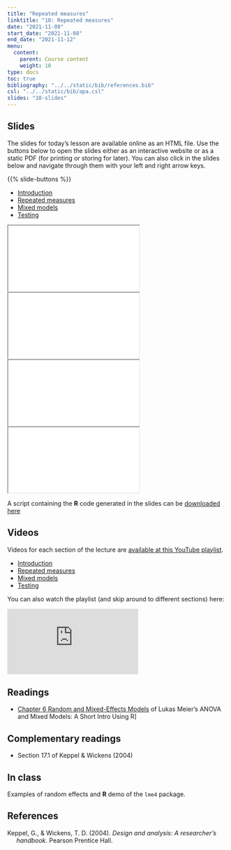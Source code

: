 ```yaml
---
title: "Repeated measures"
linktitle: "10: Repeated measures"
date: "2021-11-09"
start_date: "2021-11-08"
end_date: "2021-11-12"
menu:
  content:
    parent: Course content
    weight: 10
type: docs
toc: true
bibliography: "../../static/bib/references.bib"
csl: "../../static/bib/apa.csl"
slides: "10-slides"
---
```


## Slides

The slides for today’s lesson are available online as an HTML file. Use the buttons below to open the slides either as an interactive website or as a static PDF (for printing or storing for later). You can also click in the slides below and navigate through them with your left and right arrow keys.

{{% slide-buttons %}}

<ul class="nav nav-tabs" id="slide-tabs" role="tablist">
<li class="nav-item">
<a class="nav-link active" id="introduction-tab" data-toggle="tab" href="#introduction" role="tab" aria-controls="introduction" aria-selected="true">Introduction</a>
</li>
<li class="nav-item">
<a class="nav-link" id="repeated-measures-tab" data-toggle="tab" href="#repeated-measures" role="tab" aria-controls="repeated-measures" aria-selected="false">Repeated measures</a>
</li>
<li class="nav-item">
<a class="nav-link" id="mixed-models-tab" data-toggle="tab" href="#mixed-models" role="tab" aria-controls="mixed-models" aria-selected="false">Mixed models</a>
</li>
<li class="nav-item">
<a class="nav-link" id="testing-tab" data-toggle="tab" href="#testing" role="tab" aria-controls="testing" aria-selected="false">Testing</a>
</li>
</ul>

<div id="slide-tabs" class="tab-content">

<div id="introduction" class="tab-pane fade show active" role="tabpanel" aria-labelledby="introduction-tab">

<div class="embed-responsive embed-responsive-16by9">

<iframe class="embed-responsive-item" src="/slides/09-slides.html#1">
</iframe>

</div>

</div>

<div id="repeated-measures" class="tab-pane fade" role="tabpanel" aria-labelledby="repeated-measures-tab">

<div class="embed-responsive embed-responsive-16by9">

<iframe class="embed-responsive-item" src="/slides/09-slides.html#repeated-measures">
</iframe>

</div>

</div>

<div id="mixed-models" class="tab-pane fade" role="tabpanel" aria-labelledby="mixed-models-tab">

<div class="embed-responsive embed-responsive-16by9">

<iframe class="embed-responsive-item" src="/slides/09-slides.html#mixed-models">
</iframe>

</div>

</div>

<div id="testing" class="tab-pane fade" role="tabpanel" aria-labelledby="testing-tab">

<div class="embed-responsive embed-responsive-16by9">

<iframe class="embed-responsive-item" src="/slides/09-slides.html#testing">
</iframe>

</div>

</div>

</div>

A script containing the **R** code generated in the slides can be [downloaded here](/content/10-slides.R)

## Videos

Videos for each section of the lecture are [available at this YouTube playlist](https://www.youtube.com/playlist?list=).

-   [Introduction](https://www.youtube.com/watch?v=&list=)
-   [Repeated measures](https://www.youtube.com/watch?v=&list=)
-   [Mixed models](https://www.youtube.com/watch?v=&list=)
-   [Testing](https://www.youtube.com/watch?v=&list=)

You can also watch the playlist (and skip around to different sections) here:

<div class="embed-responsive embed-responsive-16by9">

<iframe class="embed-responsive-item" src="https://www.youtube.com/embed/playlist?list=" frameborder="0" allow="accelerometer; autoplay; encrypted-media; gyroscope; picture-in-picture" allowfullscreen>
</iframe>

</div>

## Readings

-   <i class="fas fa-book"></i>[Chapter 6 Random and Mixed-Effects Models](https://stat.ethz.ch/~meier/teaching/anova/random-and-mixed-effects-models.html) of Lukas Meier’s ANOVA and Mixed Models: A Short Intro Using R\]

## Complementary readings

-   <i class="fas fa-book"></i> Section 17.1 of Keppel & Wickens (2004)

## In class

Examples of random effects and **R** demo of the `lme4` package.

## References

<div id="refs" class="references csl-bib-body hanging-indent" line-spacing="2">

<div id="ref-Keppel/Wickens:2004" class="csl-entry">

Keppel, G., & Wickens, T. D. (2004). *Design and analysis: A researcher’s handbook*. Pearson Prentice Hall.

</div>

</div>
